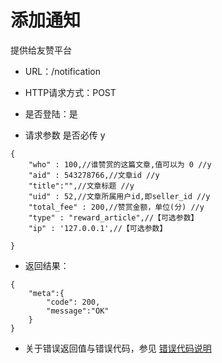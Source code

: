 # 添加通知
提供给友赞平台

- URL：/notification 

- HTTP请求方式：POST

- 是否登陆：是

- 请求参数  是否必传 y

```
{
    "who" : 100,//谁赞赏的这篇文章,值可以为 0 //y	
    "aid" : 543278766,//文章id //y
    "title":"",//文章标题 //y
    "uid" : 52,//文章所属用户id,即seller_id //y
    "total_fee" : 200,//赞赏金额，单位(分) //y
    "type" : "reward_article",//【可选参数】
    "ip" : '127.0.0.1',//【可选参数】
    
}
```

- 返回结果：

```
{
    "meta":{
        "code": 200,
        "message":"OK"
    } 
}
```

- 关于错误返回值与错误代码，参见 [错误代码说明](../README.md)

